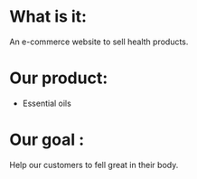 # What is it:
An e-commerce website to sell health products.

# Our product:
- Essential oils

# Our goal :
Help our customers to fell great in their body.
